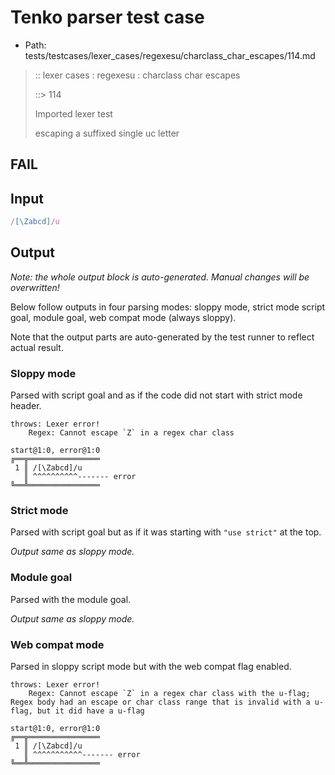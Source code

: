 # Tenko parser test case

- Path: tests/testcases/lexer_cases/regexesu/charclass_char_escapes/114.md

> :: lexer cases : regexesu : charclass char escapes
>
> ::> 114
>
> Imported lexer test
>
> escaping a suffixed single uc letter

## FAIL

## Input

`````js
/[\Zabcd]/u
`````

## Output

_Note: the whole output block is auto-generated. Manual changes will be overwritten!_

Below follow outputs in four parsing modes: sloppy mode, strict mode script goal, module goal, web compat mode (always sloppy).

Note that the output parts are auto-generated by the test runner to reflect actual result.

### Sloppy mode

Parsed with script goal and as if the code did not start with strict mode header.

`````
throws: Lexer error!
    Regex: Cannot escape `Z` in a regex char class

start@1:0, error@1:0
╔══╦════════════════
 1 ║ /[\Zabcd]/u
   ║ ^^^^^^^^^^------- error
╚══╩════════════════

`````

### Strict mode

Parsed with script goal but as if it was starting with `"use strict"` at the top.

_Output same as sloppy mode._

### Module goal

Parsed with the module goal.

_Output same as sloppy mode._

### Web compat mode

Parsed in sloppy script mode but with the web compat flag enabled.

`````
throws: Lexer error!
    Regex: Cannot escape `Z` in a regex char class with the u-flag; Regex body had an escape or char class range that is invalid with a u-flag, but it did have a u-flag

start@1:0, error@1:0
╔══╦════════════════
 1 ║ /[\Zabcd]/u
   ║ ^^^^^^^^^^^------- error
╚══╩════════════════

`````

